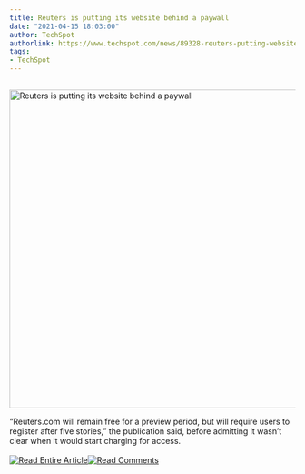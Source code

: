 ```yaml
---
title: Reuters is putting its website behind a paywall
date: "2021-04-15 18:03:00"
author: TechSpot
authorlink: https://www.techspot.com/news/89328-reuters-putting-website-behind-paywall.html
tags:
- TechSpot
---
```

<a href="https://www.techspot.com/news/89328-reuters-putting-website-behind-paywall.html" target="_blank"><img src="https://static.techspot.com/images2/news/ts3_thumbs/2021/04/2021-04-15-ts3_thumbs-00d.jpg" width="800" height="560" style="padding: 15px 0" title="Reuters is putting its website behind a paywall" /></a><br />“Reuters.com will remain free for a preview period, but will require users to register after five stories,” the publication said, before admitting it wasn’t clear when it would start charging for access.<br /><br /><a href="https://www.techspot.com/news/89328-reuters-putting-website-behind-paywall.html"><img src="https://static.techspot.com/images/rss/rss_buttons_01.png" border="0" alt="Read Entire Article" /></a><a href="https://www.techspot.com/news/89328-reuters-putting-website-behind-paywall.html#comments"><img src="https://static.techspot.com/images/rss/rss_buttons_02.png" border="0" alt="Read Comments" /></a><br /><br />